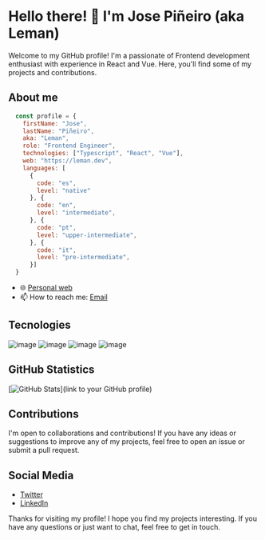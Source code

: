 # Hello there! 👋 I'm Jose Piñeiro (aka Leman)

Welcome to my GitHub profile! I'm a passionate of Frontend development enthusiast with experience in React and Vue. Here, you'll find some of my projects and contributions.


## About me
  ```javascript
    const profile = {
      firstName: "Jose",
      lastName: "Piñeiro",
      aka: "Leman",
      role: "Frontend Engineer",
      technologies: ["Typescript", "React", "Vue"],
      web: "https://leman.dev",
      languages: [
        {
          code: "es",
          level: "native"
        }, {
          code: "en",
          level: "intermediate",
        }, {
          code: "pt",
          level: "upper-intermediate",
        }, {
          code: "it",
          level: "pre-intermediate",
        }]
    }
  ```


- 🌐 [Personal web](https://leman.dev)
- 📫 How to reach me: [Email](leman.pineiro.garcia@gmail.com)

## Tecnologies

![image](https://img.shields.io/badge/TypeScript-007ACC?style=for-the-badge&logo=typescript&logoColor=white)
![image](https://img.shields.io/badge/CSS3-1572B6?style=for-the-badge&logo=css3&logoColor=white)
![image](https://img.shields.io/badge/HTML5-E34F26?style=for-the-badge&logo=html5&logoColor=white)
![image](https://img.shields.io/badge/LaTeX-47A141?style=for-the-badge&logo=LaTeX&logoColor=white)

## GitHub Statistics

[![GitHub Stats](https://github-readme-stats.vercel.app/api?username=josempineiro&show_icons=true&theme=dark)](link to your GitHub profile)

## Contributions

I'm open to collaborations and contributions! If you have any ideas or suggestions to improve any of my projects, feel free to open an issue or submit a pull request.

## Social Media

- [Twitter](https://x.com/navylemux)
- [LinkedIn](https://www.linkedin.com/in/josempineiro/)

Thanks for visiting my profile! I hope you find my projects interesting. If you have any questions or just want to chat, feel free to get in touch.

